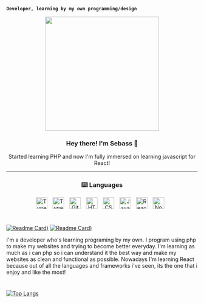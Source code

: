 **`Developer, learning by my own programming/design`**
<p align="center" width="300">
   <img align="center" width="300" src="https://github.com/Sebasssssss/IMAGES/blob/main/red%20pandaa.png?raw=true" />
   <h3 align="center">Hey there! I'm Sebass 🦊</h3>
</p>
<p align="center">Started learning PHP and now I'm fully immersed on learning javascript for React! </p>

---

### <h3 align="center">⌨️ Languages</h3>
<div align="center">
   <img alt="TypeScript" width="30px" style="padding-right:10px;" src="https://cdn.jsdelivr.net/gh/devicons/devicon/icons/php/php-original.svg" />
   <img alt="TypeScript" width="30px" style="padding-right:10px;" src="https://cdn.jsdelivr.net/gh/devicons/devicon/icons/typescript/typescript-plain.svg" />
   <img alt="Git" width="30px" style="padding-right:10px;" src="https://cdn.jsdelivr.net/gh/devicons/devicon/icons/git/git-original.svg" />
   <img alt="HTML" width="30px" style="padding-right:10px;" src="https://cdn.jsdelivr.net/gh/devicons/devicon/icons/html5/html5-plain.svg" />
   <img alt="CSS" width="30px" style="padding-right:10px;" src="https://cdn.jsdelivr.net/gh/devicons/devicon/icons/css3/css3-plain.svg" />
   <img alt="JavaScript" width="30px" style="padding-right:10px;" src="https://cdn.jsdelivr.net/gh/devicons/devicon/icons/javascript/javascript-plain.svg" />
   <img alt="React" width="30px" style="padding-right:10px;" src="https://cdn.jsdelivr.net/gh/devicons/devicon/icons/react/react-original.svg" />
   <img alt="NodeJS" width="30px" style="padding-right:10px;" src="https://cdn.jsdelivr.net/gh/devicons/devicon/icons/nodejs/nodejs-original.svg" />
</div>

#

[![Readme Card](https://github-readme-stats.vercel.app/api/pin/?username=Sebasssssss&repo=Football-Wbsite-Frontend-Backend&title_color=0b657f&icon_color=89729f&text_color=ffffff&bg_color=1f1928&hide_border=true))](https://github.com/Sebasssssss/Football-Wbsite-Frontend-Backend)
[![Readme Card](https://github-readme-stats.vercel.app/api/pin/?username=Sebasssssss&repo=PersonalBlog-PHP-Takuya-WhatIUse&title_color=0b657f&icon_color=89729f&text_color=ffffff&bg_color=1f1928&hide_border=true))](https://github.com/Sebasssssss/PersonalBlog-PHP-Takuya-WhatIUse)

I'm a developer who's learning programing by my own. I program using php to make my websites and trying to become better everyday. I'm learning as much as i can php so i can understand it the best way and make my websites as clean and functional as possible. Nowadays I'm learning React because out of all the languages and frameworks i've seen, its the one that i enjoy and like the most! 

#

[![Top Langs](https://github-readme-stats.vercel.app/api/top-langs/?username=Sebasssssss&layout=compact&title_color=0b657f&icon_color=f9f9f9&text_color=9f9f9f&bg_color=1f1928&hide_border=true)](https://github.com/Sebasssssss/github-readme-stats)

